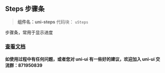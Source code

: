 ## Steps 步骤条

> **组件名：uni-steps**
> 代码块： `uSteps`

步骤条，常用于显示进度

### [查看文档](https://uniapp.dcloud.io/component/uniui/uni-steps)

#### 如使用过程中有任何问题，或者您对 uni-ui 有一些好的建议，欢迎加入 uni-ui 交流群：871950839
